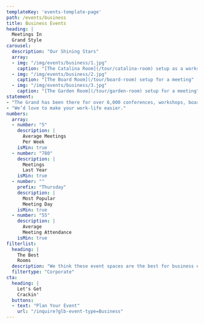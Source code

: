 ```yaml
---
templateKey: 'events-template-page'
path: /events/business
title: Business Events
heading: |
  Meetings In
  Grand Style
carousel:
  description: "Our Shining Stars"
  array:
  - img: "/img/events/business/1.jpg"
    caption: "[The Catalina Room](/tour/catalina-room) setup as a workshop"
  - img: "/img/events/business/2.jpg"
    caption: "[The Board Room](/tour/board-room) setup for a meeting"
  - img: "/img/events/business/3.jpg"
    caption: "[The Garden Room](/tour/garden-room) setup for a meeting"
statement:
- "The Grand has been there for over 6,000 conferences, workshops, board meetings, and other business-related events over the past decade."
- "We’d love to make your work-life easier."
numbers:
  array:
  - number: "5"
    description: |  
      Average Meetings
      Per Week
    isMin: true
  - number: "780"
    description: |  
      Meetings
      Last Year
    isMin: true
  - number: ""
    prefix: "Thursday"
    description: |  
      Most Popular
      Meeting Day
    isMin: true
  - number: "55"
    description: |  
      Average
      Meeting Attendance
    isMin: true
filterlist:
  heading: |
    The Best
    Rooms
  description: "We think these event spaces are the best for business events of all shapes and sizes"
  filtertype: "Corporate"
cta:
  heading: |
    Let's Get
    Crackin'
  buttons:
  - text: "Plan Your Event"
    url: "/inquire?glb-event-type=Business"
---
```

